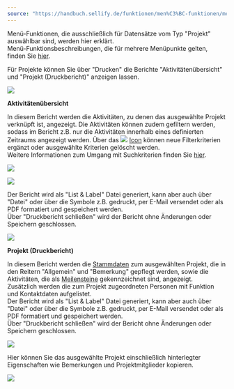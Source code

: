 ```yaml
---
source: "https://handbuch.sellify.de/funktionen/men%C3%BC-funktionen/men%C3%BC-funktionen-f%C3%BCr-projekte/"
---
```

Menü-Funktionen, die ausschließlich für Datensätze vom Typ "Projekt" auswählbar sind, werden hier erklärt.  
Menü-Funktionsbeschreibungen, die für mehrere Menüpunkte gelten, finden Sie [hier](https://handbuch.sellify.de/funktionen/men%C3%BC-funktionen/ "Menü-Funktionen").

Für Projekte können Sie über "Drucken" die Berichte "Aktivitätenübersicht" und "Projekt (Druckbericht)" anzeigen lassen.

![](https://image.jimcdn.com/app/cms/image/transf/none/path/s42eb4d670de94a65/image/ib3461158f71db671/version/1609928049/image.jpg)

**Aktivitätenübersicht**

In diesem Bericht werden die Aktivitäten, zu denen das ausgewählte Projekt verknüpft ist, angezeigt. Die Aktivitäten können zudem gefiltern werden, sodass im Bericht z.B. nur die Aktivitäten innerhalb eines definierten Zeitraums angezeigt werden. Über das ![](https://businessactswiki.atlassian.net/wiki/download/thumbnails/229474582/Bild1.png?version=1&modificationDate=1603725067690&cacheVersion=1&api=v2&width=41&height=12) [Icon](https://handbuch.sellify.de/allgemein/begriffe-und-icons-aus-sellify/ "Icons aus sellify") können neue Filterkriterien ergänzt oder ausgewählte Kriterien gelöscht werden.  
Weitere Informationen zum Umgang mit Suchkriterien finden Sie [hier](https://handbuch.sellify.de/aufbau/finden/ "Finden").

![](https://image.jimcdn.com/app/cms/image/transf/dimension=690x10000:format=jpg/path/s42eb4d670de94a65/image/i2158aa391f29ab62/version/1614093259/image.jpg)

![](https://image.jimcdn.com/app/cms/image/transf/dimension=470x10000:format=jpg/path/s42eb4d670de94a65/image/ib8e1f7c4d6fab7d0/version/1609928122/image.jpg)

Der Bericht wird als "List & Label" Datei generiert, kann aber auch über "Datei" oder über die Symbole z.B. gedruckt, per E-Mail versendet oder als PDF formatiert und gespeichert werden.  
Über "Druckbericht schließen" wird der Bericht ohne Änderungen oder Speichern geschlossen.

![](https://image.jimcdn.com/app/cms/image/transf/dimension=690x10000:format=jpg/path/s42eb4d670de94a65/image/i22676e787e1f441f/version/1614093265/image.jpg)

**Projekt (Druckbericht)**

In diesem Bericht werden die [Stammdaten](https://handbuch.sellify.de/allgemein/benutzeroberfl%C3%A4che/ "Begriffe aus sellify, Aufbau von sellify") zum ausgewählten Projekt, die in den Reitern "Allgemein" und "Bemerkung" gepflegt werden, sowie die Aktivitäten, die als [Meilensteine](https://handbuch.sellify.de/funktionen/meilensteine/ "Meilensteine") gekennzeichnet sind, angezeigt.  
Zusätzlich werden die zum Projekt zugeordneten Personen mit Funktion und Kontaktdaten aufgelistet.  
Der Bericht wird als "List & Label" Datei generiert, kann aber auch über "Datei" oder über die Symbole z.B. gedruckt, per E-Mail versendet oder als PDF formatiert und gespeichert werden.  
Über "Druckbericht schließen" wird der Bericht ohne Änderungen oder Speichern geschlossen.

![](https://image.jimcdn.com/app/cms/image/transf/dimension=690x10000:format=jpg/path/s42eb4d670de94a65/image/i6aaea187928c21b5/version/1614093269/image.jpg)

Hier können Sie das ausgewählte Projekt einschließlich hinterlegter Eigenschaften wie Bemerkungen und Projektmitglieder kopieren.

![](https://image.jimcdn.com/app/cms/image/transf/dimension=255x10000:format=jpg/path/s42eb4d670de94a65/image/i0fc11446ffb48749/version/1609928235/image.jpg)